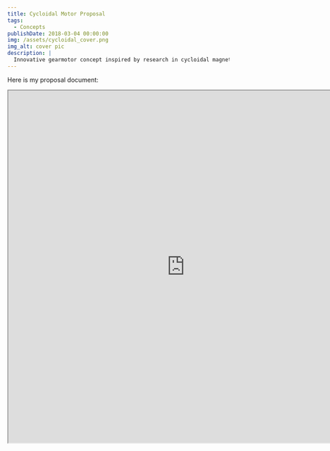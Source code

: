 ```yaml
---
title: Cycloidal Motor Proposal
tags:
  - Concepts
publishDate: 2018-03-04 00:00:00
img: /assets/cycloidal_cover.png
img_alt: cover pic
description: |
  Innovative gearmotor concept inspired by research in cycloidal magnetic gearboxes (CyMGs).
---
```


Here is my proposal document:

<iframe src="https://docs.google.com/document/d/1jYdx3prtaAHH7szcvbzfbwAys9L3sfLK/preview" 
        width="800" height="800"></iframe>
